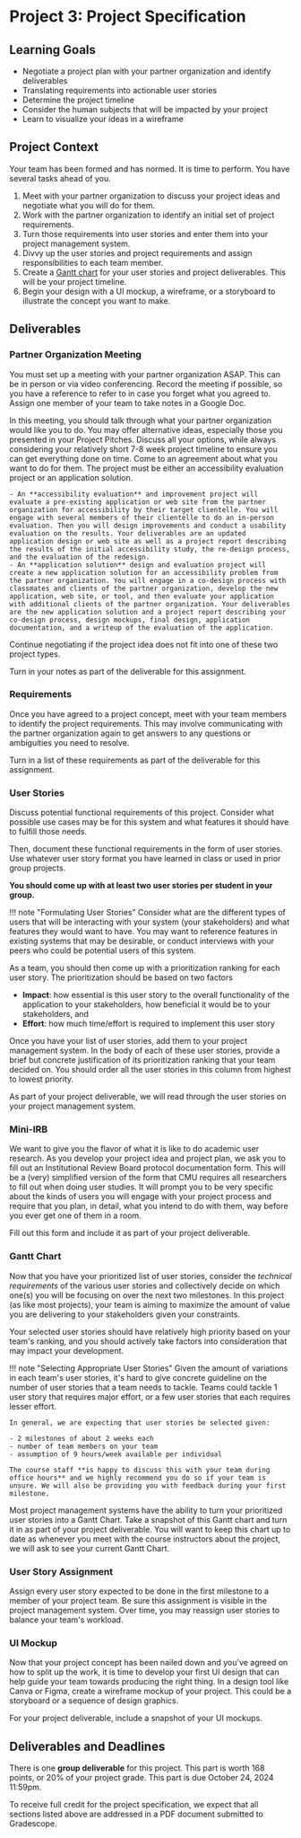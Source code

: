 # Project 3: Project Specification

## Learning Goals

- Negotiate a project plan with your partner organization and identify deliverables
- Translating requirements into actionable user stories
- Determine the project timeline
- Consider the human subjects that will be impacted by your project
- Learn to visualize your ideas in a wireframe


## Project Context

Your team has been formed and has normed. It is time to perform. You have several tasks ahead of you.

1. Meet with your partner organization to discuss your project ideas and negotiate what you will do for them. 
1. Work with the partner organization to identify an initial set of project requirements.
1. Turn those requirements into user stories and enter them into your project management system.
1. Divvy up the user stories and project requirements and assign responsibilities to each team member.
1. Create a [Gantt chart](https://en.wikipedia.org/wiki/Gantt_chart) for your user stories and project deliverables. This will be your project timeline.
1. Begin your design with a UI mockup, a wireframe, or a storyboard to illustrate the concept you want to make.

## Deliverables

### Partner Organization Meeting

You must set up a meeting with your partner organization ASAP. This can be in person or via video conferencing. Record the meeting if possible, so you have a reference to refer to in case you forget what you agreed to. Assign one member of your team to take notes in a Google Doc.

In this meeting, you should talk through what your partner organization would like you to do. You may offer alternative ideas, especially those you presented in your Project Pitches. Discuss all your options, while always considering your relatively short 7-8 week project timeline to ensure you can get everything done on time. Come to an agreement about what you want to do for them. The project must be either an accessibility evaluation project or an application solution.

    - An **accessibility evaluation** and improvement project will evaluate a pre-existing application or web site from the partner organization for accessibility by their target clientelle. You will engage with several members of their clientelle to do an in-person evaluation. Then you will design improvements and conduct a usability evaluation on the results. Your deliverables are an updated application design or web site as well as a project report describing the results of the initial accessibility study, the re-design process, and the evaluation of the redesign.
    - An **application solution** design and evaluation project will create a new application solution for an accessibility problem from the partner organization. You will engage in a co-design process with classmates and clients of the partner organization, develop the new application, web site, or tool, and then evaluate your application with additional clients of the partner organization. Your deliverables are the new application solution and a project report describing your co-design process, design mockups, final design, application documentation, and a writeup of the evaluation of the application. 

Continue negotiating if the project idea does not fit into one of these two project types.

Turn in your notes as part of the deliverable for this assignment.

### Requirements

Once you have agreed to a project concept, meet with your team members to identify the project requirements. This may involve communicating with the partner organization again to get answers to any questions or ambiguities you need to resolve.

Turn in a list of these requirements as part of the deliverable for this assignment. 

### User Stories

Discuss potential functional requirements of this project. Consider what possible use cases may be for this system and what features it should have to fulfill those needs. 

Then, document these functional requirements in the form of user stories. Use whatever user story format you have learned in class or used in prior group projects. 

**You should come up with at least two user stories per student in your group.**

!!! note "Formulating User Stories"
    Consider what are the different types of users that will be interacting with your system (your stakeholders) and what features they would want to have. You may want to reference features in existing systems that may be desirable, or conduct interviews with your peers who could be potential users of this system.

As a team, you should then come up with a prioritization ranking for each user story. The prioritization should be based on two factors 

- **Impact**: how essential is this user story to the overall functionality of the application to your stakeholders, how beneficial it would be to your stakeholders, and
- **Effort**: how much time/effort is required to implement this user story

Once you have your list of user stories, add them to your project management system. In the body of each of these user stories, provide a brief but concrete justification of its prioritization ranking that your team decided on. You should order all the user stories in this column from highest to lowest priority.

As part of your project deliverable, we will read through the user stories on your project management system.

### Mini-IRB 

We want to give you the flavor of what it is like to do academic user research. As you develop your project idea and project plan, we ask you to fill out an Institutional Review Board protocol documentation form. This will be a (very) simplified version of the form that CMU requires all researchers to fill out when doing user studies. It will prompt you to be very specific about the kinds of users you will engage with your project process and require that you plan, in detail, what you intend to do with them, way before you ever get one of them in a room. 

Fill out this form and include it as part of your project deliverable.

### Gantt Chart

Now that you have your prioritized list of user stories, consider the *technical requirements* of the various user stories and collectively decide on which one(s) you will be focusing on over the next two milestones. In this project (as like most projects), your team is aiming to maximize the amount of value you are delivering to your stakeholders given your constraints.

Your selected user stories should have relatively high priority based on your team's ranking, and you should actively take factors into consideration that may impact your development.

!!! note "Selecting Appropriate User Stories"
    Given the amount of variations in each team's user stories, it's hard to give concrete guideline on the number of user stories that a team needs to tackle. Teams could tackle 1 user story that requires major effort, or a few user stories that each requires lesser effort. 
    
    In general, we are expecting that user stories be selected given:

    - 2 milestones of about 2 weeks each
    - number of team members on your team
    - assumption of 9 hours/week available per individual

    The course staff **is happy to discuss this with your team during office hours** and we highly recommend you do so if your team is unsure. We will also be providing you with feedback during your first milestone.


Most project management systems have the ability to turn your prioritized user stories into a Gantt Chart. Take a snapshot of this Gantt chart and turn it in as part of your project deliverable. You will want to keep this chart up to date as whenever you meet with the course instructors about the project, we will ask to see your current Gantt Chart. 

### User Story Assignment

Assign every user story expected to be done in the first milestone to a member of your project team. Be sure this assignment is visible in the project management system. Over time, you may reassign user stories to balance your team's workload.

### UI Mockup

Now that your project concept has been nailed down and you've agreed on how to split up the work, it is time to develop your first UI design that can help guide your team towards producing the right thing. In a design tool like Canva or Figma, create a wireframe mockup of your project. This could be a storyboard or a sequence of design graphics.  

For your project deliverable, include a snapshot of your UI mockups.


## Deliverables and Deadlines

There is one **group deliverable** for this project. This part is worth 168 points, or 20% of your project grade. This part is due October 24, 2024 11:59pm. 

To receive full credit for the project specification, we expect that all sections listed above are addressed in a PDF document submitted to Gradescope. 

